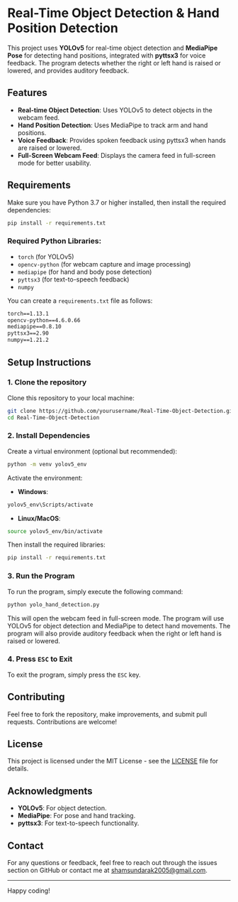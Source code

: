 
# Real-Time Object Detection & Hand Position Detection

This project uses **YOLOv5** for real-time object detection and **MediaPipe Pose** for detecting hand positions, integrated with **pyttsx3** for voice feedback. The program detects whether the right or left hand is raised or lowered, and provides auditory feedback.

## Features

- **Real-time Object Detection**: Uses YOLOv5 to detect objects in the webcam feed.
- **Hand Position Detection**: Uses MediaPipe to track arm and hand positions.
- **Voice Feedback**: Provides spoken feedback using pyttsx3 when hands are raised or lowered.
- **Full-Screen Webcam Feed**: Displays the camera feed in full-screen mode for better usability.

## Requirements

Make sure you have Python 3.7 or higher installed, then install the required dependencies:

```bash
pip install -r requirements.txt
```

### Required Python Libraries:
- `torch` (for YOLOv5)
- `opencv-python` (for webcam capture and image processing)
- `mediapipe` (for hand and body pose detection)
- `pyttsx3` (for text-to-speech feedback)
- `numpy`

You can create a `requirements.txt` file as follows:

```txt
torch==1.13.1
opencv-python==4.6.0.66
mediapipe==0.8.10
pyttsx3==2.90
numpy==1.21.2
```

## Setup Instructions

### 1. Clone the repository

Clone this repository to your local machine:

```bash
git clone https://github.com/yourusername/Real-Time-Object-Detection.git
cd Real-Time-Object-Detection
```

### 2. Install Dependencies

Create a virtual environment (optional but recommended):

```bash
python -m venv yolov5_env
```

Activate the environment:

- **Windows**:

```bash
yolov5_env\Scripts/activate
```

- **Linux/MacOS**:

```bash
source yolov5_env/bin/activate
```

Then install the required libraries:

```bash
pip install -r requirements.txt
```

### 3. Run the Program

To run the program, simply execute the following command:

```bash
python yolo_hand_detection.py
```

This will open the webcam feed in full-screen mode. The program will use YOLOv5 for object detection and MediaPipe to detect hand movements. The program will also provide auditory feedback when the right or left hand is raised or lowered.

### 4. Press `ESC` to Exit

To exit the program, simply press the `ESC` key.

## Contributing

Feel free to fork the repository, make improvements, and submit pull requests. Contributions are welcome!

## License

This project is licensed under the MIT License - see the [LICENSE](LICENSE) file for details.

## Acknowledgments

- **YOLOv5**: For object detection.
- **MediaPipe**: For pose and hand tracking.
- **pyttsx3**: For text-to-speech functionality.

## Contact

For any questions or feedback, feel free to reach out through the issues section on GitHub or contact me at [shamsundarak2005@gmail.com](shamsundarak2005@gmail.com).

---

Happy coding!
